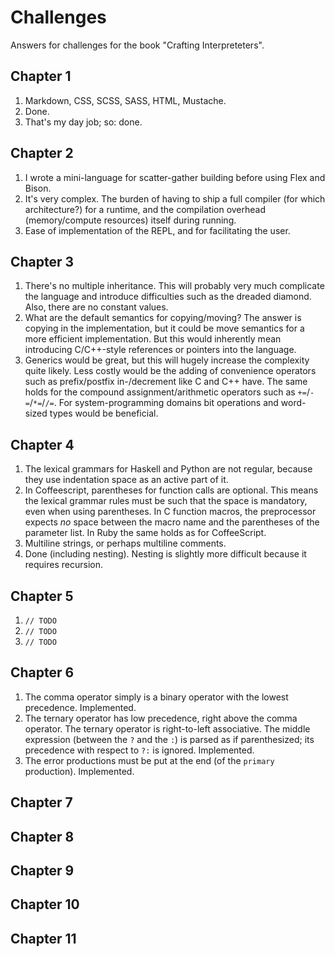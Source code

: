 # Challenges

Answers for challenges for the book "Crafting Interpreteters".

## Chapter 1

1. Markdown, CSS, SCSS, SASS, HTML, Mustache.
2. Done.
3. That's my day job; so: done.

## Chapter 2

1. I wrote a mini-language for scatter-gather building before using Flex and Bison.
2. It's very complex. The burden of having to ship a full compiler (for which architecture?) for a runtime, and the compilation overhead (memory/compute resources) itself during running.
3. Ease of implementation of the REPL, and for facilitating the user.

## Chapter 3

1. There's no multiple inheritance. This will probably very much complicate the language and introduce difficulties such as the dreaded diamond. Also, there are no constant values.
2. What are the default semantics for copying/moving? The answer is copying in the implementation, but it could be move semantics for a more efficient implementation. But this would inherently mean introducing C/C++-style references or pointers into the language.
3. Generics would be great, but this will hugely increase the complexity quite likely. Less costly would be the adding of convenience operators such as prefix/postfix in-/decrement like C and C++ have. The same holds for the compound assignment/arithmetic operators such as `+=`/`-=`/`*=`/`/=`. For system-programming domains bit operations and word-sized types would be beneficial.

## Chapter 4

1. The lexical grammars for Haskell and Python are not regular, because they use indentation space as an active part of it.
2. In Coffeescript, parentheses for function calls are optional. This means the lexical grammar rules must be such that the space is mandatory, even when using parentheses. In C function macros, the preprocessor expects _no_ space between the macro name and the parentheses of the parameter list. In Ruby the same holds as for CoffeeScript.
3. Multiline strings, or perhaps multiline comments.
4. Done (including nesting). Nesting is slightly more difficult because it requires recursion.

## Chapter 5

1. `// TODO`
2. `// TODO`
3. `// TODO`

## Chapter 6

1. The comma operator simply is a binary operator with the lowest precedence. Implemented.
2. The ternary operator has low precedence, right above the comma operator. The ternary operator is right-to-left associative. The middle expression (between the `?` and the `:`) is parsed as if parenthesized; its precedence with respect to `?:` is ignored. Implemented.
3. The error productions must be put at the end (of the `primary` production). Implemented.

## Chapter 7

## Chapter 8

## Chapter 9

## Chapter 10

## Chapter 11
